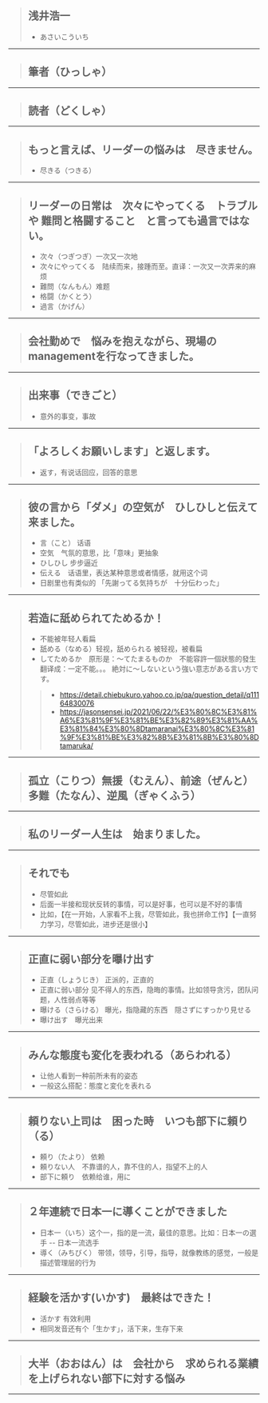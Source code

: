 > ## 浅井浩一
> * あさいこういち
----------

> ## 筆者（ひっしゃ）
----------

> ## 読者（どくしゃ）
----------

> ## もっと言えば、リーダーの悩みは　尽きません。
> * 尽きる（つきる）
----------

> ## リーダーの日常は　次々にやってくる　トラブルや 難問と格闘すること　と言っても過言ではない。
> * 次々（つぎつぎ）一次又一次地
> * 次々にやってくる　陆续而来，接踵而至。直译：一次又一次弄来的麻烦
> * 難問（なんもん）难题
> * 格闘（かくとう）
> * 過言（かげん）
----------

> ## 会社勤めで　悩みを抱えながら、現場のmanagementを行なってきました。
----------

> ## 出来事（できごと）
> * 意外的事变，事故
----------

> ## 「よろしくお願いします」と返します。
> * 返す，有说话回应，回答的意思
----------

> ## 彼の言から「ダメ」の空気が　ひしひしと伝えて来ました。
> * 言（こと） 话语
> * 空気　气氛的意思，比「意味」更抽象
> * ひしひし 步步逼近
> * 伝える　话语里，表达某种意思或者情感，就用这个词
> * 日剧里也有类似的 「先謝ってる気持ちが　十分伝わった」
----------

> ## 若造に舐められてためるか！
> * 不能被年轻人看扁
> * 舐める（なめる）轻视，舐められる 被轻视，被看扁
> * してためるか　原形是：〜てたまるものか　不能容許一個狀態的發生　翻译成：一定不能。。。 絶対に〜しないという強い意志がある言い方です。
>> * https://detail.chiebukuro.yahoo.co.jp/qa/question_detail/q11164830076
>> * https://jasonsensei.jp/2021/06/22/%E3%80%8C%E3%81%A6%E3%81%9F%E3%81%BE%E3%82%89%E3%81%AA%E3%81%84%E3%80%8Dtamaranai%E3%80%8C%E3%81%9F%E3%81%BE%E3%82%8B%E3%81%8B%E3%80%8Dtamaruka/
----------

> ## 孤立（こりつ）無援（むえん）、前途（ぜんと）多難（たなん）、逆風（ぎゃくふう）
----------

> ## 私のリーダー人生は　始まりました。
----------

> ## それでも
> * 尽管如此
> * 后面一半接和现状反转的事情，可以是好事，也可以是不好的事情
> * 比如，【在一开始，人家看不上我，尽管如此，我也拼命工作】【一直努力学习，尽管如此，进步还是很小】
----------

> ## 正直に弱い部分を曝け出す
> * 正直（しょうじき） 正派的，正直的
> * 正直に弱い部分 见不得人的东西，隐晦的事情。比如领导贪污，团队问题，人性弱点等等
> * 曝ける（さらける） 曝光，指隐藏的东西　隠さずにすっかり見せる
> * 曝け出す　曝光出来
----------

> ## みんな態度も変化を表われる（あらわれる）
> * 让他人看到一种前所未有的姿态
> * 一般这么搭配：態度と変化を表れる
----------

> ## 頼りない上司は　困った時　いつも部下に頼り（る）
> * 頼り（たより） 依赖
> * 頼りない人　不靠谱的人，靠不住的人，指望不上的人
> * 部下に頼り　依赖给谁，用に
----------

> ## ２年連続で日本一に導くことができました
> * 日本一（いち）这个一，指的是一流，最佳的意思。比如：日本一の選手 -- 日本一流选手
> * 導く（みちびく） 带领，领导，引导，指导，就像教练的感觉，一般是描述管理层的行为
----------

> ## 経験を活かす(いかす)　最終はできた！
> * 活かす 有效利用
> * 相同发音还有个「生かす」，活下来，生存下来
----------

> ## 大半（おおはん）は　会社から　求められる業績を上げられない部下に対する悩み
----------
